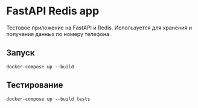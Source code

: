 # FastAPI Redis app

Тестовое приложение на FastAPI и Redis.
Используется для хранения и получения данных по номеру телефона.

## Запуск

    docker-compose up --build

## Тестирование

    docker-compose up --build tests
    
